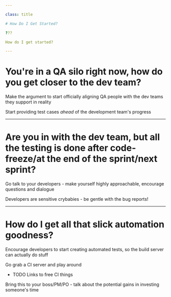 ```yaml
---

class: title

# How Do I Get Started?

???

How do I get started? 

---
```

# You're in a QA silo right now, how do you get closer to the dev team?

Make the argument to start officially aligning QA people with the dev teams they support in reality

Start providing test cases *ahead* of the development team's progress

---
# Are you in with the dev team, but all the testing is done after code-freeze/at the end of the sprint/next sprint?

Go talk to your developers - make yourself highly approachable, encourage questions and dialogue

Developers are sensitive crybabies - be gentle with the bug reports!

---
# How do I get all that slick automation goodness? 

Encourage developers to start creating automated tests, so the build server can actually do stuff

Go grab a CI server and play around
- TODO Links to free CI things

Bring this to your boss/PM/PO - talk about the potential gains in investing someone's time
